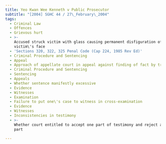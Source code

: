 ```yaml
---
title: Yeo Kwan Wee Kenneth v Public Prosecutor
subtitle: "[2004] SGHC 44 / 27\_February\_2004"
tags:
  - Criminal Law
  - Offences
  - Grievous hurt
  - >-
    Accused struck victim with glass causing permanent disfiguration of
    victim\'s face
  - 'Sections 320, 322, 325 Penal Code (Cap 224, 1985 Rev Ed)'
  - Criminal Procedure and Sentencing
  - Appeal
  - Approach of appellate court in appeal against finding of fact by trial judge
  - Criminal Procedure and Sentencing
  - Sentencing
  - Appeals
  - Whether sentence manifestly excessive
  - Evidence
  - Witnesses
  - Examination
  - Failure to put one\'s case to witness in cross-examination
  - Evidence
  - Witnesses
  - Inconsistencies in testimony
  - >-
    Whether court entitled to accept one part of testimony and reject another
    part

---
```


